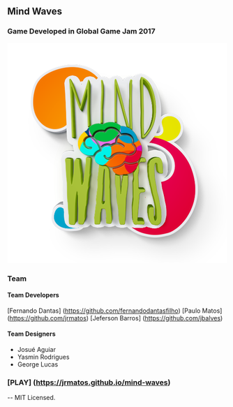 ## Mind Waves

### Game Developed in Global Game Jam 2017

![GitHub Logo](/sprites/Banner.png)

### Team

#### Team Developers

  [Fernando Dantas] (https://github.com/fernandodantasfilho)
  [Paulo Matos] (https://github.com/jrmatos)
  [Jeferson Barros] (https://github.com/jbalves)
  
#### Team Designers

  * Josué Aguiar
  * Yasmin Rodrigues
  * George Lucas
  
### [PLAY] (https://jrmatos.github.io/mind-waves)

--
MIT Licensed.
